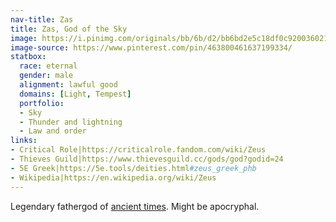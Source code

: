 ```yaml
---
nav-title: Zas
title: Zas, God of the Sky
image: https://i.pinimg.com/originals/bb/6b/d2/bb6bd2e5c18df0c920036021f102e6da.jpg
image-source: https://www.pinterest.com/pin/463800461637199334/
statbox:
  race: eternal
  gender: male
  alignment: lawful good
  domains: [Light, Tempest]
  portfolio:
  - Sky
  - Thunder and lightning
  - Law and order
links:
- Critical Role|https://criticalrole.fandom.com/wiki/Zeus
- Thieves Guild|https://www.thievesguild.cc/gods/god?godid=24
- 5E Greek|https://5e.tools/deities.html#zeus_greek_phb
- Wikipedia|https://en.wikipedia.org/wiki/Zeus
---
```


Legendary fathergod of [ancient times](../events/age-of-zas). Might be apocryphal.
